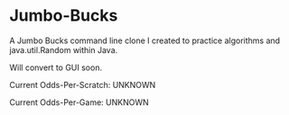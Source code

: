 # Jumbo-Bucks
A Jumbo Bucks command line clone I created to practice algorithms and java.util.Random within Java.

Will convert to GUI soon.

Current Odds-Per-Scratch: UNKNOWN

Current Odds-Per-Game: UNKNOWN
